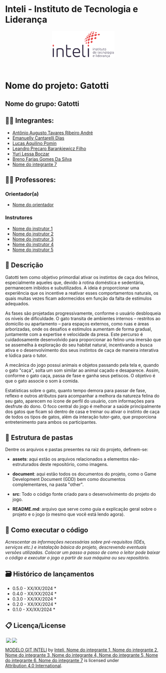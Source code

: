 # Inteli - Instituto de Tecnologia e Liderança 

<p align="center">
<a href= "https://www.inteli.edu.br/"><img src="assets/inteli.png" alt="Inteli - Instituto de Tecnologia e Liderança" border="0" width=40% height=40%></a>
</p>

<br>

# Nome do projeto: Gatotti

## Nome do grupo: Gatotti

## 👨‍🎓 Integrantes: 
- <a href=https://www.linkedin.com/in/antonio-andre-613937345>Antônio Augusto Tavares Ribeiro André</a>
- <a href=https://www.linkedin.com/in/emanuelly-cantarelliAlessandra>Emanuelly Cantarelli Dias</a>
- <a href=https://www.linkedin.com/in/lucas-pomin-62408b350/>Lucas Aquilino Pomin</a> 
- <a href=linkedin.com/in/leandro-barankiewicz-8a293a345>Leandro Precaro Barankiewicz Filho</a> 
- <a href=https://www.linkedin.com/in/yuriboczar/>Yuri Lessa Boczar</a>
- <a href=https://www.linkedin.com/in/breno-silva-566980350/>Breno Farias Gomes Da Silva</a> 
- <a href="https://www.linkedin.com/in/victorbarq/">Nome do integrante 7</a>

## 👩‍🏫 Professores:
### Orientador(a) 
- <a href="https://www.linkedin.com/in/victorbarq/">Nome do orientador</a>
### Instrutores
- <a href="https://www.linkedin.com/in/victorbarq/">Nome do instrutor 1</a>
- <a href="https://www.linkedin.com/in/victorbarq/">Nome do instrutor 2</a> 
- <a href="https://www.linkedin.com/in/victorbarq/">Nome do instrutor 3</a> 
- <a href="https://www.linkedin.com/in/victorbarq/">Nome do instrutor 4</a>
- <a href="https://www.linkedin.com/in/victorbarq/">Nome do instrutor 5</a> 

## 📜 Descrição

Gatotti tem como objetivo primordial ativar os instintos de caça dos felinos, especialmente aqueles que, devido à rotina doméstica e sedentária, permanecem inibidos e subutilizados. A ideia é proporcionar uma experiência que os incentive a reativar esses comportamentos naturais, os quais muitas vezes ficam adormecidos em função da falta de estímulos adequados.

As fases são projetadas progressivamente, conforme o usuário desbloqueia os níveis de dificuldade. O gato transita de ambientes internos – restritos ao domicílio ou apartamento – para espaços externos, como ruas e áreas arborizadas, onde os desafios e estímulos aumentam de forma gradual, juntamente com a expertise e velocidade da presa. Este percurso é cuidadosamente desenvolvido para proporcionar ao felino uma imersão que se assemelha à exploração do seu habitat natural, incentivando a busca ativa e o desenvolvimento dos seus instintos de caça de maneira interativa e lúdica para o tutor.

A mecânica do jogo possui animais e objetos passando pela tela e, quando o gato "caça", solta um som similar ao animal caçado e desaparece. Assim, conforme o gato caça, passa de fase e ganha seus petiscos. O objetivo é que o gato associe o som à comida.

Estatísticas sobre o gato, quanto tempo demora para passar de fase, reflexo e outros atributos para acompanhar a melhora da natureza felina do seu gato, aparecem no ícone de perfil do usuário, com informações para desfrute do dono.
O foco central do jogo é melhorar a saúde principalmente dos gatos que ficam só dentro de casa e treinar ou ativar o instinto de caça de todos os tipos de gatos, além da interação tutor-gato, que proporciona entretenimento para ambos os participantes.


## 📁 Estrutura de pastas

Dentre os arquivos e pastas presentes na raiz do projeto, definem-se:

- <b>assets</b>: aqui estão os arquivos relacionados a elementos não-estruturados deste repositório, como imagens.

- <b>document</b>: aqui estão todos os documentos do projeto, como o Game Development Document (GDD) bem como documentos complementares, na pasta "other".

- <b>src</b>: Todo o código fonte criado para o desenvolvimento do projeto do jogo.

- <b>README.md</b>: arquivo que serve como guia e explicação geral sobre o projeto e o jogo (o mesmo que você está lendo agora).

## 🔧 Como executar o código

*Acrescentar as informações necessárias sobre pré-requisitos (IDEs, serviços etc.) e instalação básica do projeto, descrevendo eventuais versões utilizadas. Colocar um passo a passo de como o leitor pode baixar o código e executar o jogo a partir de sua máquina ou seu repositório.*


## 🗃 Histórico de lançamentos

* 0.5.0 - XX/XX/2024
    * 
* 0.4.0 - XX/XX/2024
    * 
* 0.3.0 - XX/XX/2024
    * 
* 0.2.0 - XX/XX/2024
    * 
* 0.1.0 - XX/XX/2024
    *

## 📋 Licença/License

<img style="height:22px!important;margin-left:3px;vertical-align:text-bottom;" src="https://mirrors.creativecommons.org/presskit/icons/cc.svg?ref=chooser-v1"><img style="height:22px!important;margin-left:3px;vertical-align:text-bottom;" src="https://mirrors.creativecommons.org/presskit/icons/by.svg?ref=chooser-v1"><p xmlns:cc="http://creativecommons.org/ns#" xmlns:dct="http://purl.org/dc/terms/"><a property="dct:title" rel="cc:attributionURL" href="https://github.com/Intelihub/Template_M1">MODELO GIT INTELI</a> by <a rel="cc:attributionURL dct:creator" property="cc:attributionName" href="https://github.com/Intelihub/Template_M1">Inteli, Nome do integrante 1, Nome do integrante 2, Nome do integrante 3, Nome do integrante 4, Nome do integrante 5, Nome do integrante 6, Nome do integrante 7</a> is licensed under <a href="http://creativecommons.org/licenses/by/4.0/?ref=chooser-v1" target="_blank" rel="license noopener noreferrer" style="display:inline-block;">Attribution 4.0 International</a>.</p>


